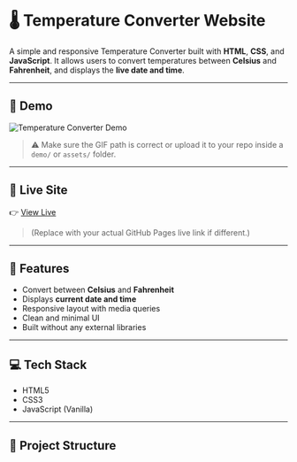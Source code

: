
# 🌡️ Temperature Converter Website

A simple and responsive Temperature Converter built with **HTML**, **CSS**, and **JavaScript**. It allows users to convert temperatures between **Celsius** and **Fahrenheit**, and displays the **live date and time**.

---

## 📸 Demo

![Temperature Converter Demo](images/gif.gif)

> ⚠️ Make sure the GIF path is correct or upload it to your repo inside a `demo/` or `assets/` folder.

---

## 🔗 Live Site

👉 [View Live](https://jaikumar992.github.io/Temperature_converter/)  
> (Replace with your actual GitHub Pages live link if different.)

---

## 🚀 Features

- Convert between **Celsius** and **Fahrenheit**
- Displays **current date and time**
- Responsive layout with media queries
- Clean and minimal UI
- Built without any external libraries

---

## 💻 Tech Stack

- HTML5
- CSS3
- JavaScript (Vanilla)

---

## 📁 Project Structure

